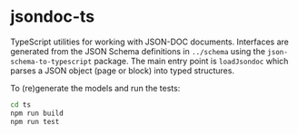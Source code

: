 # jsondoc-ts

TypeScript utilities for working with JSON-DOC documents. Interfaces are
generated from the JSON Schema definitions in `../schema` using the
`json-schema-to-typescript` package. The main entry point is `loadJsondoc`
which parses a JSON object (page or block) into typed structures.

To (re)generate the models and run the tests:

```bash
cd ts
npm run build
npm run test
```
